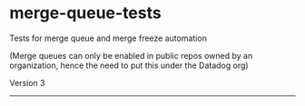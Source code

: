 # merge-queue-tests

Tests for merge queue and merge freeze automation

(Merge queues can only be enabled in public repos owned by an organization, hence the need to put this under the Datadog org)

Version 3

---


